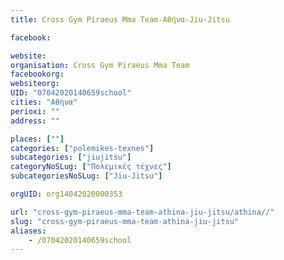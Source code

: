 ```yaml
---
title: Cross Gym Piraeus Mma Team-Αθήνα-Jiu-Jitsu

facebook:

website:
organisation: Cross Gym Piraeus Mma Team
facebookorg:
websiteorg:
UID: "07042020140659school"
cities: "Αθήνα"
perioxi: ""
address: ""

places: [""]
categories: ["polemikes-texnes"]
subcategories: ["jiujitsu"]
categoryNoSLug: ["Πολεμικές τέχνες"]
subcategoriesNoSLug: ["Jiu-Jitsu"]

orgUID: org14042020000353

url: "cross-gym-piraeus-mma-team-athina-jiu-jitsu/athina//"
slug: "cross-gym-piraeus-mma-team-athina-jiu-jitsu"
aliases:
    - /07042020140659school
---
```





